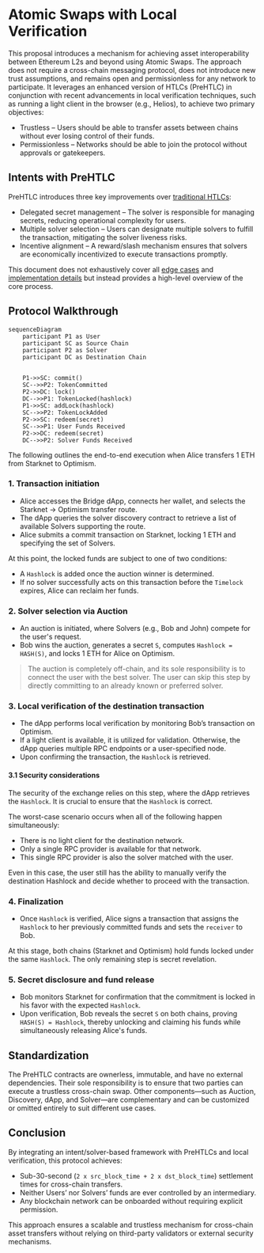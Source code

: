 # Atomic Swaps with Local Verification

This proposal introduces a mechanism for achieving asset interoperability between Ethereum L2s and beyond using Atomic Swaps. The approach does not require a cross-chain messaging protocol, does not introduce new trust assumptions, and remains open and permissionless for any network to participate. It leverages an enhanced version of HTLCs (PreHTLC) in conjunction with recent advancements in local verification techniques, such as running a light client in the browser (e.g., Helios), to achieve two primary objectives:

- Trustless – Users should be able to transfer assets between chains without ever losing control of their funds.
- Permissionless – Networks should be able to join the protocol without approvals or gatekeepers.

## Intents with PreHTLC

PreHTLC introduces three key improvements over [traditional HTLCs](https://en.bitcoin.it/wiki/Hash_Time_Locked_Contracts):  

- Delegated secret management – The solver is responsible for managing secrets, reducing operational complexity for users.  
- Multiple solver selection – Users can designate multiple solvers to fulfill the transaction, mitigating the solver liveness risks.  
- Incentive alignment – A reward/slash mechanism ensures that solvers are economically incentivized to execute transactions promptly.  

This document does not exhaustively cover all [edge cases](https://docs.train.tech/protocol-spec/edge-cases) and [implementation details](https://docs.train.tech) but instead provides a high-level overview of the core process.

## Protocol Walkthrough

```mermaid
sequenceDiagram
    participant P1 as User
    participant SC as Source Chain
    participant P2 as Solver
    participant DC as Destination Chain


    P1->>SC: commit()
    SC-->>P2: TokenCommitted
    P2->>DC: lock()
    DC-->>P1: TokenLocked(hashlock)
    P1->>SC: addLock(hashlock)
    SC-->>P2: TokenLockAdded
    P2->>SC: redeem(secret)
    SC-->>P1: User Funds Received 
    P2->>DC: redeem(secret)
    DC-->>P2: Solver Funds Received
```

The following outlines the end-to-end execution when Alice transfers 1 ETH from Starknet to Optimism.  

### 1. Transaction initiation

- Alice accesses the Bridge dApp, connects her wallet, and selects the Starknet → Optimism transfer route.  
- The dApp queries the solver discovery contract to retrieve a list of available Solvers supporting the route.  
- Alice submits a commit transaction on Starknet, locking 1 ETH and specifying the set of Solvers.  

At this point, the locked funds are subject to one of two conditions:  

- A `Hashlock` is added once the auction winner is determined.  
- If no solver successfully acts on this transaction before the `Timelock` expires, Alice can reclaim her funds.  

### 2. Solver selection via Auction

- An auction is initiated, where Solvers (e.g., Bob and John) compete for the user's request.
- Bob wins the auction, generates a secret `S`, computes `Hashlock = HASH(S)`, and locks 1 ETH for Alice on Optimism.  

> The auction is completely off-chain, and its sole responsibility is to connect the user with the best solver. The user can skip this step by directly committing to an already known or preferred solver.

### 3. Local verification of the destination transaction

- The dApp performs local verification by monitoring Bob’s transaction on Optimism.  
- If a light client is available, it is utilized for validation. Otherwise, the dApp queries multiple RPC endpoints or a user-specified node.
- Upon confirming the transaction, the `Hashlock` is retrieved.

#### 3.1 Security considerations

The security of the exchange relies on this step, where the dApp retrieves the `Hashlock`. It is crucial to ensure that the `Hashlock` is correct. 

The worst-case scenario occurs when all of the following happen simultaneously:

- There is no light client for the destination network.
- Only a single RPC provider is available for that network.
- This single RPC provider is also the solver matched with the user.

Even in this case, the user still has the ability to manually verify the destination Hashlock and decide whether to proceed with the transaction.

### 4. Finalization

- Once `Hashlock` is verified, Alice signs a transaction that assigns the `Hashlock` to her previously committed funds and sets the `receiver` to Bob.  

At this stage, both chains (Starknet and Optimism) hold funds locked under the same `Hashlock`. The only remaining step is secret revelation.  

### 5. Secret disclosure and fund release

- Bob monitors Starknet for confirmation that the commitment is locked in his favor with the expected `Hashlock`.  
- Upon verification, Bob reveals the secret `S` on both chains, proving `HASH(S) = Hashlock`, thereby unlocking and claiming his funds while simultaneously releasing Alice's funds.  

## Standardization

The PreHTLC contracts are ownerless, immutable, and have no external dependencies. Their sole responsibility is to ensure that two parties can execute a trustless cross-chain swap. Other components—such as Auction, Discovery, dApp, and Solver—are complementary and can be customized or omitted entirely to suit different use cases.

## Conclusion

By integrating an intent/solver-based framework with PreHTLCs and local verification, this protocol achieves:  

- Sub-30-second (`2 x src_block_time + 2 x dst_block_time`) settlement times for cross-chain transfers.
- Neither Users’ nor Solvers’ funds are ever controlled by an intermediary.  
- Any blockchain network can be onboarded without requiring explicit permission.  

This approach ensures a scalable and trustless mechanism for cross-chain asset transfers without relying on third-party validators or external security mechanisms.
